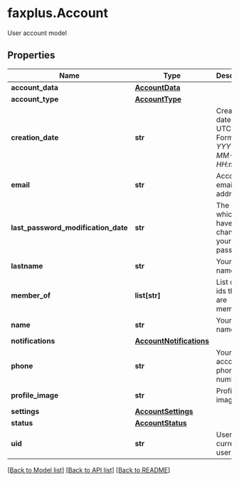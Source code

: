 # faxplus.Account
User account model

## Properties

Name | Type | Description | Notes
------------ | ------------- | ------------- | -------------
**account_data** | [**AccountData**](AccountData.md) |  | [optional] 
**account_type** | [**AccountType**](AccountType.md) |  | 
**creation_date** | **str** | Creation date in UTC. Format: *YYYY-MM-DD HH:mm:ss* | 
**email** | **str** | Account email address | 
**last_password_modification_date** | **str** | The date on which you have changed your password | [optional] 
**lastname** | **str** | Your last name | [optional] 
**member_of** | **list[str]** | List of user ids that you are member of. | [optional] 
**name** | **str** | Your first name | [optional] 
**notifications** | [**AccountNotifications**](AccountNotifications.md) |  | [optional] 
**phone** | **str** | Your account phone number | [optional] 
**profile_image** | **str** | Profile image path | [optional] 
**settings** | [**AccountSettings**](AccountSettings.md) |  | [optional] 
**status** | [**AccountStatus**](AccountStatus.md) |  | 
**uid** | **str** | User ID of current user | 

[[Back to Model list]](../README.md#documentation-for-models) [[Back to API list]](../README.md#documentation-for-api-endpoints) [[Back to README]](../README.md)

